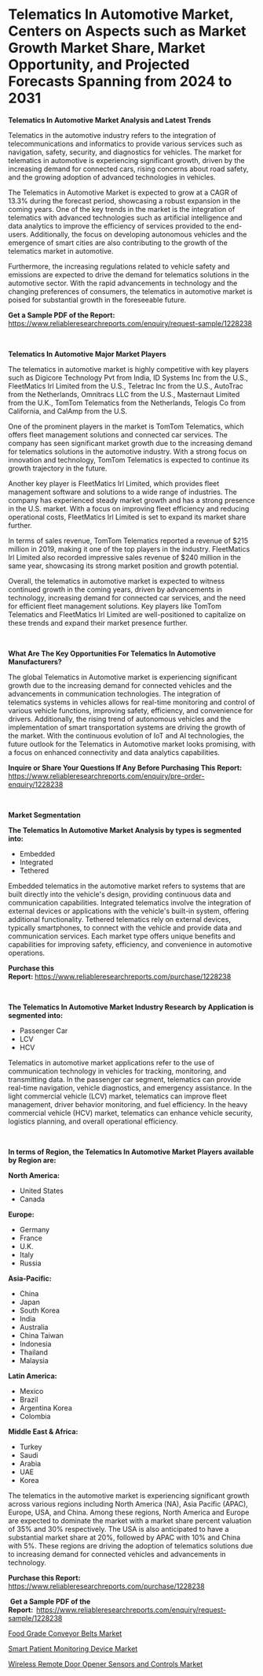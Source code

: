 <p><h1>Telematics In Automotive Market, Centers on Aspects such as Market Growth Market Share, Market Opportunity, and Projected Forecasts Spanning from 2024 to 2031</h1></p><p><strong>Telematics In Automotive Market Analysis and Latest Trends</strong></p>
<p><p>Telematics in the automotive industry refers to the integration of telecommunications and informatics to provide various services such as navigation, safety, security, and diagnostics for vehicles. The market for telematics in automotive is experiencing significant growth, driven by the increasing demand for connected cars, rising concerns about road safety, and the growing adoption of advanced technologies in vehicles.</p><p>The Telematics in Automotive Market is expected to grow at a CAGR of 13.3% during the forecast period, showcasing a robust expansion in the coming years. One of the key trends in the market is the integration of telematics with advanced technologies such as artificial intelligence and data analytics to improve the efficiency of services provided to the end-users. Additionally, the focus on developing autonomous vehicles and the emergence of smart cities are also contributing to the growth of the telematics market in automotive.</p><p>Furthermore, the increasing regulations related to vehicle safety and emissions are expected to drive the demand for telematics solutions in the automotive sector. With the rapid advancements in technology and the changing preferences of consumers, the telematics in automotive market is poised for substantial growth in the foreseeable future.</p></p>
<p><strong>Get a Sample PDF of the Report:&nbsp;</strong> <a href="https://www.reliableresearchreports.com/enquiry/request-sample/1228238">https://www.reliableresearchreports.com/enquiry/request-sample/1228238</a></p>
<p>&nbsp;</p>
<p><strong>Telematics In Automotive Major Market Players</strong></p>
<p><p>The telematics in automotive market is highly competitive with key players such as Digicore Technology Pvt from India, ID Systems Inc from the U.S., FleetMatics Irl Limited from the U.S., Teletrac Inc from the U.S., AutoTrac from the Netherlands, Omnitracs LLC from the U.S., Masternaut Limited from the U.K., TomTom Telematics from the Netherlands, Telogis Co from California, and CalAmp from the U.S.</p><p>One of the prominent players in the market is TomTom Telematics, which offers fleet management solutions and connected car services. The company has seen significant market growth due to the increasing demand for telematics solutions in the automotive industry. With a strong focus on innovation and technology, TomTom Telematics is expected to continue its growth trajectory in the future.</p><p>Another key player is FleetMatics Irl Limited, which provides fleet management software and solutions to a wide range of industries. The company has experienced steady market growth and has a strong presence in the U.S. market. With a focus on improving fleet efficiency and reducing operational costs, FleetMatics Irl Limited is set to expand its market share further.</p><p>In terms of sales revenue, TomTom Telematics reported a revenue of $215 million in 2019, making it one of the top players in the industry. FleetMatics Irl Limited also recorded impressive sales revenue of $240 million in the same year, showcasing its strong market position and growth potential.</p><p>Overall, the telematics in automotive market is expected to witness continued growth in the coming years, driven by advancements in technology, increasing demand for connected car services, and the need for efficient fleet management solutions. Key players like TomTom Telematics and FleetMatics Irl Limited are well-positioned to capitalize on these trends and expand their market presence further.</p></p>
<p>&nbsp;</p>
<p><strong>What Are The Key Opportunities For Telematics In Automotive Manufacturers?</strong></p>
<p><p>The global Telematics in Automotive market is experiencing significant growth due to the increasing demand for connected vehicles and the advancements in communication technologies. The integration of telematics systems in vehicles allows for real-time monitoring and control of various vehicle functions, improving safety, efficiency, and convenience for drivers. Additionally, the rising trend of autonomous vehicles and the implementation of smart transportation systems are driving the growth of the market. With the continuous evolution of IoT and AI technologies, the future outlook for the Telematics in Automotive market looks promising, with a focus on enhanced connectivity and data analytics capabilities.</p></p>
<p><strong>Inquire or Share Your Questions If Any Before Purchasing This Report:</strong> <a href="https://www.reliableresearchreports.com/enquiry/pre-order-enquiry/1228238">https://www.reliableresearchreports.com/enquiry/pre-order-enquiry/1228238</a></p>
<p>&nbsp;</p>
<p><strong>Market Segmentation</strong></p>
<p><strong>The Telematics In Automotive Market Analysis by types is segmented into:</strong></p>
<p><ul><li>Embedded</li><li>Integrated</li><li>Tethered</li></ul></p>
<p><p>Embedded telematics in the automotive market refers to systems that are built directly into the vehicle's design, providing continuous data and communication capabilities. Integrated telematics involve the integration of external devices or applications with the vehicle's built-in system, offering additional functionality. Tethered telematics rely on external devices, typically smartphones, to connect with the vehicle and provide data and communication services. Each market type offers unique benefits and capabilities for improving safety, efficiency, and convenience in automotive operations.</p></p>
<p><strong>Purchase this Report:&nbsp;</strong><a href="https://www.reliableresearchreports.com/purchase/1228238">https://www.reliableresearchreports.com/purchase/1228238</a></p>
<p>&nbsp;</p>
<p><strong>The Telematics In Automotive Market Industry Research by Application is segmented into:</strong></p>
<p><ul><li>Passenger Car</li><li>LCV</li><li>HCV</li></ul></p>
<p><p>Telematics in automotive market applications refer to the use of communication technology in vehicles for tracking, monitoring, and transmitting data. In the passenger car segment, telematics can provide real-time navigation, vehicle diagnostics, and emergency assistance. In the light commercial vehicle (LCV) market, telematics can improve fleet management, driver behavior monitoring, and fuel efficiency. In the heavy commercial vehicle (HCV) market, telematics can enhance vehicle security, logistics planning, and overall operational efficiency.</p></p>
<p>&nbsp;</p>
<p><strong>In terms of Region, the Telematics In Automotive Market Players available by Region are:</strong></p>
<p>
    <p> <strong> North America: </strong>
        <ul>
            <li>United States</li>
            <li>Canada</li>
        </ul>
        </p> 
    <p> <strong> Europe: </strong>
        <ul>
            <li>Germany</li>
            <li>France</li>
            <li>U.K.</li>
            <li>Italy</li>
            <li>Russia</li>
        </ul>
        </p> 
    <p> <strong> Asia-Pacific: </strong>
        <ul>
            <li>China</li>
            <li>Japan</li>
            <li>South Korea</li>
            <li>India</li>
            <li>Australia</li>
            <li>China Taiwan</li>
            <li>Indonesia</li>
            <li>Thailand</li>
            <li>Malaysia</li>
        </ul>
        </p> 
    <p> <strong> Latin America: </strong>
        <ul>
            <li>Mexico</li>
            <li>Brazil</li>
            <li>Argentina Korea</li>
            <li>Colombia</li>
        </ul>
        </p> 
    <p> <strong> Middle East & Africa: </strong>
        <ul>
            <li>Turkey</li>
            <li>Saudi</li>
            <li>Arabia</li>
            <li>UAE</li>
            <li>Korea</li>
        </ul>
    </p>
    </p>
<p><p>The telematics in the automotive market is experiencing significant growth across various regions including North America (NA), Asia Pacific (APAC), Europe, USA, and China. Among these regions, North America and Europe are expected to dominate the market with a market share percent valuation of 35% and 30% respectively. The USA is also anticipated to have a substantial market share at 20%, followed by APAC with 10% and China with 5%. These regions are driving the adoption of telematics solutions due to increasing demand for connected vehicles and advancements in technology.</p></p>
<p><strong>Purchase this Report: </strong><a href="https://www.reliableresearchreports.com/purchase/1228238">https://www.reliableresearchreports.com/purchase/1228238</a></p>
<p>&nbsp;<strong>Get a Sample PDF of the Report:&nbsp;&nbsp;</strong><a href="https://www.reliableresearchreports.com/enquiry/request-sample/1228238">https://www.reliableresearchreports.com/enquiry/request-sample/1228238</a></p>
<p><strong></strong></p>
<p><p><a href="https://view.publitas.com/reportprime-1/food-grade-conveyor-belts-market-with-the-goal-of-estimating-the-market-size-and-future-growth-potential-of-various-market-segments-based-on-component-applications-end-user-and-region/">Food Grade Conveyor Belts Market</a></p><p><a href="https://view.publitas.com/reportprime-1/smart-patient-monitoring-device-market-size-and-growth-market-segmentation-regional-and-country-breakdowns-and-market-trends-for-period-from-2023-2030/">Smart Patient Monitoring Device Market</a></p><p><a href="https://view.publitas.com/reportprime-1/wireless-remote-door-opener-sensors-and-controls-market-research-report-reveals-the-latest-trends-and-opportunities-of-this-market-for-period-from-2023-2030/">Wireless Remote Door Opener Sensors and Controls Market</a></p></p>